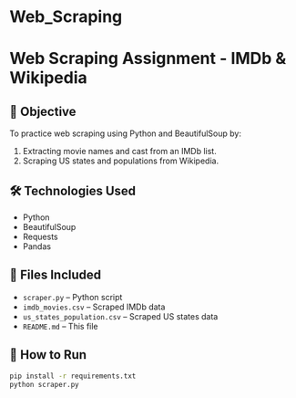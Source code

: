 # Web_Scraping

# Web Scraping Assignment - IMDb & Wikipedia

## 🎯 Objective
To practice web scraping using Python and BeautifulSoup by:
1. Extracting movie names and cast from an IMDb list.
2. Scraping US states and populations from Wikipedia.

## 🛠️ Technologies Used
- Python
- BeautifulSoup
- Requests
- Pandas

## 📁 Files Included
- `scraper.py` – Python script
- `imdb_movies.csv` – Scraped IMDb data
- `us_states_population.csv` – Scraped US states data
- `README.md` – This file

## 🚀 How to Run
```bash
pip install -r requirements.txt
python scraper.py
